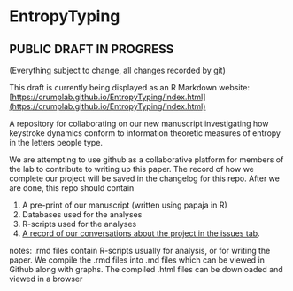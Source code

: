 # EntropyTyping

## PUBLIC DRAFT IN PROGRESS
(Everything subject to change, all changes recorded by git)

This draft is currently being displayed as an R Markdown website: [https://crumplab.github.io/EntropyTyping/index.html](https://crumplab.github.io/EntropyTyping/index.html)

A repository for collaborating on our new manuscript investigating how keystroke dynamics conform to information theoretic measures of entropy in the letters people type.

We are attempting to use github as a collaborative platform for members of the lab to contribute to writing up this paper. The record of how we complete our project will be saved in the changelog for this repo. After we are done, this repo should contain

1. A pre-print of our manuscript (written using papaja in R)
2. Databases used for the analyses
3. R-scripts used for the analyses
4. [A record of our conversations about the project in the issues tab](https://github.com/CrumpLab/EntropyTyping/issues). 

notes: .rmd files contain R-scripts usually for analysis, or for writing the paper. We compile the .rmd files into .md files which can be viewed in Github along with graphs. The compiled .html files can be downloaded and viewed in a browser
